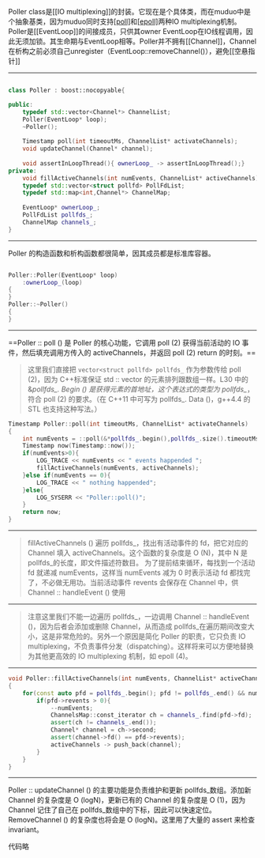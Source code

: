 
Poller class是[[IO multiplexing]]的封装。它现在是个具体类，而在muduo中是个抽象基类，因为muduo同时支持[[poll]](2)和[[epoll]](4)两种IO multiplexing机制。Poller是[[EventLoop]]的间接成员，只供其owner EventLoop在IO线程调用，因此无须加锁。其生命期与EventLoop相等。Poller并不拥有[[Channel]]，Channel在析构之前必须自己unregister（EventLoop::removeChannel()），避免[[空悬指针]]

---

```c++

class Poller : boost::nocopyable{

public:
	typedef std::vector<Channel*> ChannelList;
	Poller(EventLoop* loop);
	~Poller();
	
	Timestamp poll(int timeoutMs, ChannelList* activateChannels);
	void updateChannel(Channel* channel);
	
	void assertInLoopThread(){ ownerLoop_ -> assertInLoopThread();}
private:
	void fillActiveChannels(int numEvents, ChannelList* activeChannels) const;
	typedef std::vector<struct pollfd> PollFdList;
	typedef std::map<int,Channel*> ChannelMap;
	
	EventLoop* ownerLoop_;
	PollFdList pollfds_;
	ChannelMap channels_;
}

```
---

Poller 的构造函数和析构函数都很简单，因其成员都是标准库容器。
```c++

Poller::Poller(EventLoop* loop)
	:ownerLoop_(loop)
{
}
Poller::~Poller()
{
}
```
---

==Poller :: poll () 是 Poller 的核心功能，它调用 poll (2) 获得当前活动的 IO 事件，然后填充调用方传入的 activeChannels，并返回 poll (2) return 的时刻。==

> 这里我们直接把 `vector<struct pollfd> pollfds_` 作为参数传给 poll (2)，因为 C++标准保证 std :: vector 的元素排列跟数组一样。L30 中的&*pollfds_. Begin () 是获得元素的首地址，这个表达式的类型为 pollfds_*，符合 poll (2) 的要求。（在 C++11 中可写为 pollfds_. Data ()，g++4.4 的 STL 也支持这种写法。）

```c++
Timestamp Poller::poll(int timeoutMs, ChannelList* activateChannels)
{
	int numEvents = ::poll(&*pollfds_.begin(),pollfds_.size().timeoutMs);
	Timestamp now(Timestamp::now());
	if(numEvents>0){
		LOG_TRACE << numEvents << " events happended ";
		fillActiveChannels(numEvents, activeChannels);
	}else if(numEvents == 0){
		LOG_TRACE << " nothing happended";
	}else{
		LOG_SYSERR << "Poller::poll()";
	}
	return now;
}

```

---

> fillActiveChannels () 遍历 pollfds_，找出有活动事件的 fd，把它对应的 Channel 填入 activeChannels。这个函数的复杂度是 O (N)，其中 N 是 pollfds_的长度，即文件描述符数目。
> 为了提前结束循环，每找到一个活动 fd 就递减 numEvents，这样当 numEvents 减为 0 时表示活动 fd 都找完了，不必做无用功。当前活动事件 revents 会保存在 Channel 中，供 Channel :: handleEvent () 使用
---

> 注意这里我们不能一边遍历 pollfds_，一边调用 Channel :: handleEvent ()，因为后者会添加或删除 Channel，从而造成 pollfds_在遍历期间改变大小，这是非常危险的。另外一个原因是简化 Poller 的职责，它只负责 IO multiplexing，不负责事件分发（dispatching）。这样将来可以方便地替换为其他更高效的 IO multiplexing 机制，如 epoll (4)。
---
```c++
void Poller::fillActiveChannels(int numEvents, ChannelList* activeChannels) const
{
	for(const auto pfd = pollfds_.begin(); pfd != pollfds_.end() && numEvents > 0; ++pfd){
		if(pfd->revents > 0){
			--numEvents;
			ChannelsMap::const_iterator ch = channels_.find(pfd->fd);
			assert(ch != channels_.end());
			Channel* channel = ch->second;
			assert(channel->fd() == pfd->revents);
			activeChannels -> push_back(channel);
		}
	}
}
```

---
Poller :: updateChannel () 的主要功能是负责维护和更新 pollfds_数组。添加新 Channel 的复杂度是 O (logN)，更新已有的 Channel 的复杂度是 O (1)，因为 Channel 记住了自己在 pollfds_数组中的下标，因此可以快速定位。RemoveChannel () 的复杂度也将会是 O (logN)。这里用了大量的 assert 来检查 invariant。

代码略
